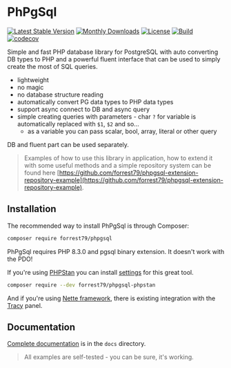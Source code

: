 PhPgSql
=======

[![Latest Stable Version](https://poser.pugx.org/forrest79/phpgsql/v)](//packagist.org/packages/forrest79/phpgsql)
[![Monthly Downloads](https://poser.pugx.org/forrest79/phpgsql/d/monthly)](//packagist.org/packages/forrest79/phpgsql)
[![License](https://poser.pugx.org/forrest79/phpgsql/license)](//packagist.org/packages/forrest79/phpgsql)
[![Build](https://github.com/forrest79/phpgsql/actions/workflows/build.yml/badge.svg?branch=master)](https://github.com/forrest79/phpgsql/actions/workflows/build.yml)
[![codecov](https://codecov.io/gh/forrest79/phpgsql/graph/badge.svg?token=QBWAKKUSN3)](https://codecov.io/gh/forrest79/phpgsql)

Simple and fast PHP database library for PostgreSQL with auto converting DB types to PHP and a powerful fluent interface that can be used to simply create the most of SQL queries.

- lightweight
- no magic
- no database structure reading
- automatically convert PG data types to PHP data types
- support async connect to DB and async query
- simple creating queries with parameters - char `?` for variable is automatically replaced with `$1`, `$2` and so...
  - as a variable you can pass scalar, bool, array, literal or other query

DB and fluent part can be used separately.

> Examples of how to use this library in application, how to extend it with some useful methods and a simple repository system can be found here [https://github.com/forrest79/phpgsql-extension-repository-example](https://github.com/forrest79/phpgsql-extension-repository-example).


## Installation

The recommended way to install PhPgSql is through Composer:

```sh
composer require forrest79/phpgsql
```

PhPgSql requires PHP 8.3.0 and pgsql binary extension. It doesn't work with the PDO!

If you're using [PHPStan](https://phpstan.org/) you can install [settings](https://github.com/forrest79/phpgsql-phpstan) for this great tool. 

```sh
composer require --dev forrest79/phpgsql-phpstan
```

And if you're using [Nette framework](https://nette.org/), there is existing integration with the [Tracy](https://tracy.nette.org/) panel.


## Documentation

[Complete documentation](docs/index.md) is in the `docs` directory.

> All examples are self-tested - you can be sure, it's working.
